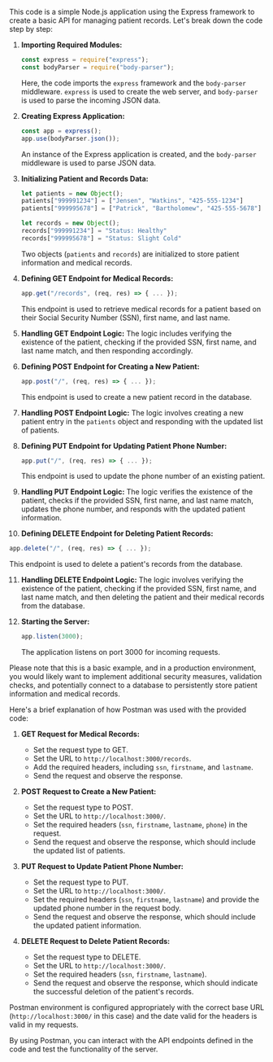 This code is a simple Node.js application using the Express framework to create a basic API for managing patient records. Let's break down the code step by step:

1. **Importing Required Modules:**
   ```javascript
   const express = require("express");
   const bodyParser = require("body-parser");
   ```

   Here, the code imports the `express` framework and the `body-parser` middleware. `express` is used to create the web server, and `body-parser` is used to parse the incoming JSON data.

2. **Creating Express Application:**
   ```javascript
   const app = express();
   app.use(bodyParser.json());
   ```

   An instance of the Express application is created, and the `body-parser` middleware is used to parse JSON data.

3. **Initializing Patient and Records Data:**
   ```javascript
   let patients = new Object();
   patients["999991234"] = ["Jensen", "Watkins", "425-555-1234"]
   patients["999995678"] = ["Patrick", "Bartholomew", "425-555-5678"]

   let records = new Object();
   records["999991234"] = "Status: Healthy"
   records["999995678"] = "Status: Slight Cold"
   ```

   Two objects (`patients` and `records`) are initialized to store patient information and medical records.

4. **Defining GET Endpoint for Medical Records:**
   ```javascript
   app.get("/records", (req, res) => { ... });
   ```

   This endpoint is used to retrieve medical records for a patient based on their Social Security Number (SSN), first name, and last name.

5. **Handling GET Endpoint Logic:**
   The logic includes verifying the existence of the patient, checking if the provided SSN, first name, and last name match, and then responding accordingly.

6. **Defining POST Endpoint for Creating a New Patient:**
   ```javascript
   app.post("/", (req, res) => { ... });
   ```

   This endpoint is used to create a new patient record in the database.

7. **Handling POST Endpoint Logic:**
   The logic involves creating a new patient entry in the `patients` object and responding with the updated list of patients.

8. **Defining PUT Endpoint for Updating Patient Phone Number:**
   ```javascript
   app.put("/", (req, res) => { ... });
   ```

   This endpoint is used to update the phone number of an existing patient.

9. **Handling PUT Endpoint Logic:**
   The logic verifies the existence of the patient, checks if the provided SSN, first name, and last name match, updates the phone number, and responds with the updated patient information.

10. **Defining DELETE Endpoint for Deleting Patient Records:**
   ```javascript
   app.delete("/", (req, res) => { ... });
   ```

   This endpoint is used to delete a patient's records from the database.

11. **Handling DELETE Endpoint Logic:**
   The logic involves verifying the existence of the patient, checking if the provided SSN, first name, and last name match, and then deleting the patient and their medical records from the database.

12. **Starting the Server:**
    ```javascript
    app.listen(3000);
    ```

    The application listens on port 3000 for incoming requests.

Please note that this is a basic example, and in a production environment, you would likely want to implement additional security measures, validation checks, and potentially connect to a database to persistently store patient information and medical records.


Here's a brief explanation of how Postman was used with the provided code:

1. **GET Request for Medical Records:**
   - Set the request type to GET.
   - Set the URL to `http://localhost:3000/records`.
   - Add the required headers, including `ssn`, `firstname`, and `lastname`.
   - Send the request and observe the response.

2. **POST Request to Create a New Patient:**
   - Set the request type to POST.
   - Set the URL to `http://localhost:3000/`.
   - Set the required headers (`ssn`, `firstname`, `lastname`, `phone`) in the request.
   - Send the request and observe the response, which should include the updated list of patients.

3. **PUT Request to Update Patient Phone Number:**
   - Set the request type to PUT.
   - Set the URL to `http://localhost:3000/`.
   - Set the required headers (`ssn`, `firstname`, `lastname`) and provide the updated phone number in the request body.
   - Send the request and observe the response, which should include the updated patient information.

4. **DELETE Request to Delete Patient Records:**
   - Set the request type to DELETE.
   - Set the URL to `http://localhost:3000/`.
   - Set the required headers (`ssn`, `firstname`, `lastname`).
   - Send the request and observe the response, which should indicate the successful deletion of the patient's records.

Postman environment is configured appropriately with the correct base URL (`http://localhost:3000/` in this case) and the date valid for the headers is valid in my requests.

By using Postman, you can interact with the API endpoints defined in the code and test the functionality of the server.
